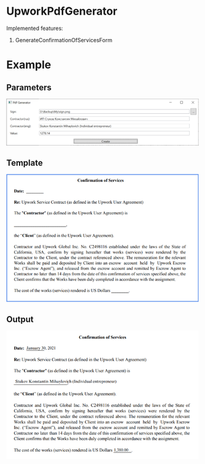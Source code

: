 # UpworkPdfGenerator

Implemented features:  
1. GenerateConfirmationOfServicesForm

# Example

## Parameters
![1](docs/1.png)

## Template
![2](docs/2.png)

## Output
![3](docs/3.png)
